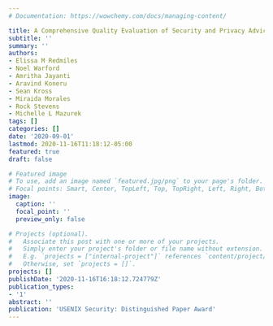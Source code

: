 ```yaml
---
# Documentation: https://wowchemy.com/docs/managing-content/

title: A Comprehensive Quality Evaluation of Security and Privacy Advice on the Web
subtitle: ''
summary: ''
authors:
- Elissa M Redmiles
- Noel Warford
- Amritha Jayanti
- Aravind Koneru
- Sean Kross
- Miraida Morales
- Rock Stevens
- Michelle L Mazurek
tags: []
categories: []
date: '2020-09-01'
lastmod: 2020-11-16T11:18:12-05:00
featured: true
draft: false

# Featured image
# To use, add an image named `featured.jpg/png` to your page's folder.
# Focal points: Smart, Center, TopLeft, Top, TopRight, Left, Right, BottomLeft, Bottom, BottomRight.
image:
  caption: ''
  focal_point: ''
  preview_only: false

# Projects (optional).
#   Associate this post with one or more of your projects.
#   Simply enter your project's folder or file name without extension.
#   E.g. `projects = ["internal-project"]` references `content/project/deep-learning/index.md`.
#   Otherwise, set `projects = []`.
projects: []
publishDate: '2020-11-16T16:18:12.724779Z'
publication_types:
- '1'
abstract: ''
publication: 'USENIX Security: Distinguished Paper Award'
---
```

